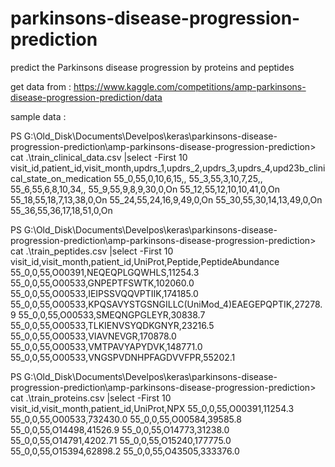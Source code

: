 # parkinsons-disease-progression-prediction
predict the Parkinsons disease progression by proteins and peptides  

get data from :
https://www.kaggle.com/competitions/amp-parkinsons-disease-progression-prediction/data



sample data :

PS G:\Old_Disk\Documents\Develpos\keras\parkinsons-disease-progression-prediction\amp-parkinsons-disease-progression-prediction> cat .\train_clinical_data.csv |select -First 10
visit_id,patient_id,visit_month,updrs_1,updrs_2,updrs_3,updrs_4,upd23b_clinical_state_on_medication
55_0,55,0,10,6,15,,
55_3,55,3,10,7,25,,
55_6,55,6,8,10,34,,
55_9,55,9,8,9,30,0,On
55_12,55,12,10,10,41,0,On
55_18,55,18,7,13,38,0,On
55_24,55,24,16,9,49,0,On
55_30,55,30,14,13,49,0,On
55_36,55,36,17,18,51,0,On

PS G:\Old_Disk\Documents\Develpos\keras\parkinsons-disease-progression-prediction\amp-parkinsons-disease-progression-prediction> cat .\train_peptides.csv |select -First 10
visit_id,visit_month,patient_id,UniProt,Peptide,PeptideAbundance
55_0,0,55,O00391,NEQEQPLGQWHLS,11254.3
55_0,0,55,O00533,GNPEPTFSWTK,102060.0
55_0,0,55,O00533,IEIPSSVQQVPTIIK,174185.0
55_0,0,55,O00533,KPQSAVYSTGSNGILLC(UniMod_4)EAEGEPQPTIK,27278.9
55_0,0,55,O00533,SMEQNGPGLEYR,30838.7
55_0,0,55,O00533,TLKIENVSYQDKGNYR,23216.5
55_0,0,55,O00533,VIAVNEVGR,170878.0
55_0,0,55,O00533,VMTPAVYAPYDVK,148771.0
55_0,0,55,O00533,VNGSPVDNHPFAGDVVFPR,55202.1

PS G:\Old_Disk\Documents\Develpos\keras\parkinsons-disease-progression-prediction\amp-parkinsons-disease-progression-prediction> cat .\train_proteins.csv |select -First 10
visit_id,visit_month,patient_id,UniProt,NPX
55_0,0,55,O00391,11254.3
55_0,0,55,O00533,732430.0
55_0,0,55,O00584,39585.8
55_0,0,55,O14498,41526.9
55_0,0,55,O14773,31238.0
55_0,0,55,O14791,4202.71
55_0,0,55,O15240,177775.0
55_0,0,55,O15394,62898.2
55_0,0,55,O43505,333376.0